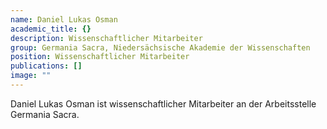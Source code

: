 ```yaml
---
name: Daniel Lukas Osman
academic_title: {}
description: Wissenschaftlicher Mitarbeiter
group: Germania Sacra, Niedersächsische Akademie der Wissenschaften
position: Wissenschaftlicher Mitarbeiter
publications: []
image: ""
---
```


Daniel Lukas Osman ist wissenschaftlicher Mitarbeiter an der Arbeitsstelle Germania Sacra.
